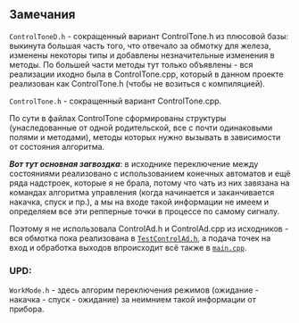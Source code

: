 ## Замечания

`ControlToneD.h` - сокращенный вариант ControlTone.h из плюсовой базы: выкинута большая часть того, что отвечало за обмотку для железа, изменены некоторы типы и добавлены незначительные изменения в методы. По большей части методы тут только объявлены - вся реализации иходно была в ControlTone.cpp, который в данном проекте реализован как ControlTone.h (чтобы не возиться с компиляцией).

`ControlTone.h` - сокращенный вариант ControlTone.cpp. 

По сути в файлах ControlTone сформированы структуры (унаследованные от одной родительской, все с почти одинаковыми полями и методами), методы которых нужно вызывать в зависимости от состояния алгоритма. 

***Вот тут основная загвоздка***: в исходнике переключение между состояниями реализовано с использованием конечных автоматов и ещё ряда надстроек, которые я не брала, потому что чать из них завязана на командах алгоритма управления (когда начинается и заканчивается накачка, спуск и пр.), а мы на входе такой информации не имеем и определяем все эти репперные точки в процессе по самому сигналу.

Поэтому я не использовала ControlAd.h и ControlAd.cpp из исходников - вся обмотка пока реализована в [`TestControlAd.h`](https://github.com/Sukhoverkhaya/ADcalc/blob/main/Alg/TestControlAd.h), а подача точек на вход и обработка выходов впроисходит всё также в [`main.cpp`](https://github.com/Sukhoverkhaya/ADcalc/blob/main/Alg/main.cpp).

### UPD: 
`WorkMode.h` - здесь алгорим переключения режимов (ожидание - накачка - спуск - ожидание) за неимнием такой информации от прибора.
